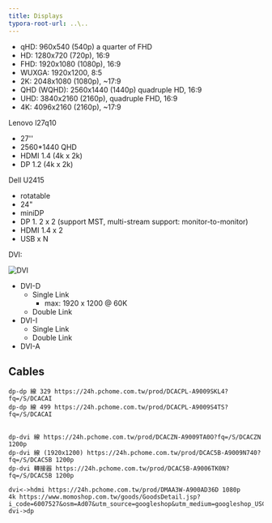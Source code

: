 ```yaml
---
title: Displays
typora-root-url: ..\..
---
```


- qHD: 960x540 (540p) a quarter of FHD
- HD: 1280x720 (720p), 16:9
- FHD: 1920x1080 (1080p), 16:9
- WUXGA: 1920x1200, 8:5
- 2K: 2048x1080 (1080p), ~17:9
- QHD (WQHD): 2560x1440 (1440p) quadruple HD, 16:9
- UHD: 3840x2160 (2160p), quadruple FHD, 16:9
- 4K: 4096x2160 (2160p), ~17:9

Lenovo l27q10

- 27''
- 2560*1440 QHD 
- HDMI 1.4 (4k x 2k)
- DP 1.2 (4k x 2k)

Dell U2415

- rotatable
- 24"
- miniDP
- DP 1. 2 x 2 (support MST, multi-stream support: monitor-to-monitor)
- HDMI 1.4 x 2
- USB x N

DVI:

![DVI](E:\blog\assets\images\dvi.jpg)



- DVI-D
  - Single Link
    - max: 1920 x 1200 @ 60K
  - Double Link
- DVI-I
  - Single Link
  - Double Link
- DVI-A

## Cables

```
dp-dp 線 329 https://24h.pchome.com.tw/prod/DCACPL-A9009SKL4?fq=/S/DCACAI
dp-dp 線 499 https://24h.pchome.com.tw/prod/DCACPL-A9009S4TS?fq=/S/DCACAI


dp-dvi 線 https://24h.pchome.com.tw/prod/DCACZN-A9009TA0O?fq=/S/DCACZN 1200p
dp-dvi 線 (1920x1200) https://24h.pchome.com.tw/prod/DCAC5B-A9009N740?fq=/S/DCAC5B 1200p
dp-dvi 轉接器 https://24h.pchome.com.tw/prod/DCAC5B-A9006TK0N?fq=/S/DCAC5B 1200p

dvi<->hdmi https://24h.pchome.com.tw/prod/DMAA3W-A900AD36D 1080p
4k https://www.momoshop.com.tw/goods/GoodsDetail.jsp?i_code=6007527&osm=Ad07&utm_source=googleshop&utm_medium=googleshop_USC&utm_content=bn&gclid=Cj0KCQiA6t6ABhDMARIsAONIYyzVsXukQl1m8Il8R44xYOBq6U9OXnCIusF89EptNggHl365TsBCXAMaAu5kEALw_wcB
dvi->dp 
```

